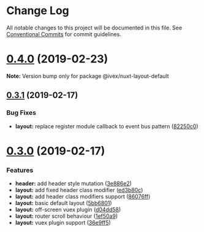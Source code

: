 # Change Log

All notable changes to this project will be documented in this file.
See [Conventional Commits](https://conventionalcommits.org) for commit guidelines.

# [0.4.0](https://github.com/shimarulin/ivex/compare/v0.3.1...v0.4.0) (2019-02-23)

**Note:** Version bump only for package @ivex/nuxt-layout-default





## [0.3.1](https://github.com/shimarulin/ivex/compare/v0.3.0...v0.3.1) (2019-02-17)


### Bug Fixes

* **layout:** replace register module callback to event bus pattern ([82250c0](https://github.com/shimarulin/ivex/commit/82250c0))





# [0.3.0](https://github.com/shimarulin/ivex/compare/v0.2.0...v0.3.0) (2019-02-17)


### Features

* **header:** add header style mutation ([3e886e2](https://github.com/shimarulin/ivex/commit/3e886e2))
* **layout:** add fixed header class modifier ([ed3b80c](https://github.com/shimarulin/ivex/commit/ed3b80c))
* **layout:** add header class modifiers support ([86076ff](https://github.com/shimarulin/ivex/commit/86076ff))
* **layout:** basic default layout ([5bb6801](https://github.com/shimarulin/ivex/commit/5bb6801))
* **layout:** off-screen vuex plugin ([d04dd58](https://github.com/shimarulin/ivex/commit/d04dd58))
* **layout:** router scroll behaviour ([1ef50a9](https://github.com/shimarulin/ivex/commit/1ef50a9))
* **layout:** vuex plugin support ([36e9ff5](https://github.com/shimarulin/ivex/commit/36e9ff5))

